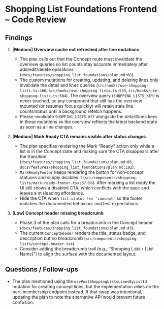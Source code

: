 # Shopping List Foundations Frontend – Code Review

## Findings

1. **[Medium] Overview cache not refreshed after line mutations**  
   - The plan calls out that the Concept route must invalidate the overview queries so list counts stay accurate immediately after add/edit/delete operations (`docs/features/shopping_list_foundations/plan.md:68`).  
   - The custom mutations for creating, updating, and deleting lines only invalidate the detail and lines queries (`src/hooks/use-shopping-lists.ts:466`, `src/hooks/use-shopping-lists.ts:533`, `src/hooks/use-shopping-lists.ts:584`). The overview query (`SHOPPING_LISTS_KEY`) is never touched, so any component that still has the overview mounted (or resumes focus quickly) will retain stale line counts/status until a background refetch happens.  
   - Please invalidate `SHOPPING_LISTS_KEY` alongside the detail/lines keys in those mutations so the overview reflects the latest backend state as soon as a line changes.

2. **[Medium] Mark Ready CTA remains visible after status changes**  
   - The plan specifies rendering the Mark “Ready” action only while a list is in the Concept state and making sure the CTA disappears after the transition (`docs/features/shopping_list_foundations/plan.md:88`, `docs/features/shopping_list_foundations/plan.md:102`).  
   - `MarkReadyFooter` keeps rendering the button for non-concept statuses and simply disables it (`src/components/shopping-lists/mark-ready-footer.tsx:37-56`). After marking a list ready the UI still shows a disabled CTA, which conflicts with the spec and leaves a misleading affordance.  
   - Hide the CTA when `list.status !== 'concept'` so the footer matches the documented behaviour and test expectations.

3. **[Low] Concept header missing breadcrumb**  
   - Phase 3 of the plan calls for a breadcrumb in the Concept header (`docs/features/shopping_list_foundations/plan.md:43`).  
   - The current `ConceptHeader` renders the title, status badge, and description but no breadcrumb (`src/components/shopping-lists/concept-header.tsx`).  
   - Consider adding the breadcrumb trail (e.g., “Shopping Lists › {List Name}”) to align the surface with the documented layout.

## Questions / Follow-ups

- The plan mentioned using the `usePostShoppingListsLinesByListId` mutation for creating concept lines, but the implementation relies on the part-membership endpoint instead. If that swap was intentional, updating the plan to note the alternative API would prevent future confusion.
